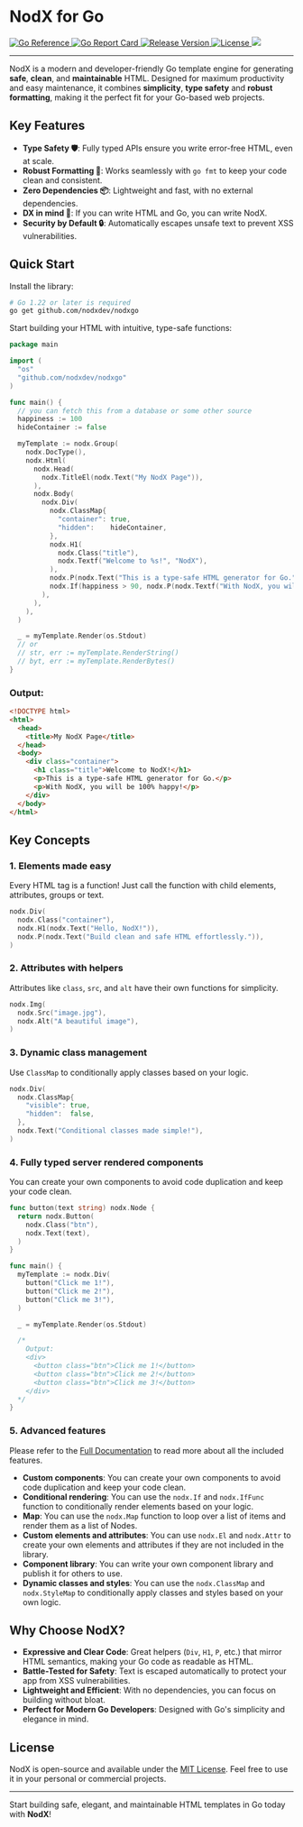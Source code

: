 # NodX for Go

<a href="https://pkg.go.dev/github.com/nodxdev/nodxgo">
  <img src="https://pkg.go.dev/badge/github.com/nodxdev/nodxgo" alt="Go Reference"/>
</a>
<a href="https://goreportcard.com/report/nodxdev/nodxgo">
  <img src="https://goreportcard.com/badge/nodxdev/nodxgo" alt="Go Report Card"/>
</a>
<a href="https://github.com/nodxdev/nodxgo/releases/latest">
  <img src="https://img.shields.io/github/release/nodxdev/nodxgo.svg" alt="Release Version"/>
</a>
<a href="LICENSE">
  <img src="https://img.shields.io/github/license/nodxdev/nodxgo.svg" alt="License"/>
</a>
<a href="https://github.com/nodxdev/nodxgo">
  <img src="https://img.shields.io/github/stars/nodxdev/nodxgo?style=flat&label=github+stars"/>
</a>

---

NodX is a modern and developer-friendly Go template engine for generating
**safe**, **clean**, and **maintainable** HTML. Designed for maximum
productivity and easy maintenance, it combines **simplicity**, **type safety**
and **robust formatting**, making it the perfect fit for your Go-based web
projects.

## Key Features

- **Type Safety 🛡️**: Fully typed APIs ensure you write error-free HTML, even at
  scale.
- **Robust Formatting 🧹**: Works seamlessly with `go fmt` to keep your code
  clean and consistent.
- **Zero Dependencies 📦**: Lightweight and fast, with no external dependencies.
- **DX in mind 🧠**: If you can write HTML and Go, you can write NodX.
- **Security by Default 🔒**: Automatically escapes unsafe text to prevent XSS
  vulnerabilities.

## Quick Start

Install the library:

```bash
# Go 1.22 or later is required
go get github.com/nodxdev/nodxgo
```

Start building your HTML with intuitive, type-safe functions:

```go
package main

import (
  "os"
  "github.com/nodxdev/nodxgo"
)

func main() {
  // you can fetch this from a database or some other source
  happiness := 100
  hideContainer := false

  myTemplate := nodx.Group(
    nodx.DocType(),
    nodx.Html(
      nodx.Head(
        nodx.TitleEl(nodx.Text("My NodX Page")),
      ),
      nodx.Body(
        nodx.Div(
          nodx.ClassMap{
            "container": true,
            "hidden":    hideContainer,
          },
          nodx.H1(
            nodx.Class("title"),
            nodx.Textf("Welcome to %s!", "NodX"),
          ),
          nodx.P(nodx.Text("This is a type-safe HTML generator for Go.")),
          nodx.If(happiness > 90, nodx.P(nodx.Textf("With NodX, you will be %d%% happy!", happiness))),
        ),
      ),
    ),
  )

  _ = myTemplate.Render(os.Stdout)
  // or
  // str, err := myTemplate.RenderString()
  // byt, err := myTemplate.RenderBytes()
}
```

### Output:

```html
<!DOCTYPE html>
<html>
  <head>
    <title>My NodX Page</title>
  </head>
  <body>
    <div class="container">
      <h1 class="title">Welcome to NodX!</h1>
      <p>This is a type-safe HTML generator for Go.</p>
      <p>With NodX, you will be 100% happy!</p>
    </div>
  </body>
</html>
```

## Key Concepts

### 1. **Elements made easy**

Every HTML tag is a function! Just call the function with child elements,
attributes, groups or text.

```go
nodx.Div(
  nodx.Class("container"),
  nodx.H1(nodx.Text("Hello, NodX!")),
  nodx.P(nodx.Text("Build clean and safe HTML effortlessly.")),
)
```

### 2. **Attributes with helpers**

Attributes like `class`, `src`, and `alt` have their own functions for
simplicity.

```go
nodx.Img(
  nodx.Src("image.jpg"),
  nodx.Alt("A beautiful image"),
)
```

### 3. **Dynamic class management**

Use `ClassMap` to conditionally apply classes based on your logic.

```go
nodx.Div(
  nodx.ClassMap{
    "visible": true,
    "hidden":  false,
  },
  nodx.Text("Conditional classes made simple!"),
)
```

### 4. **Fully typed server rendered components**

You can create your own components to avoid code duplication and keep your code
clean.

```go
func button(text string) nodx.Node {
  return nodx.Button(
    nodx.Class("btn"),
    nodx.Text(text),
  )
}

func main() {
  myTemplate := nodx.Div(
    button("Click me 1!"),
    button("Click me 2!"),
    button("Click me 3!"),
  )

  _ = myTemplate.Render(os.Stdout)

  /*
    Output:
    <div>
      <button class="btn">Click me 1!</button>
      <button class="btn">Click me 2!</button>
      <button class="btn">Click me 3!</button>
    </div>
  */
}
```

### 5. **Advanced features**

Please refer to the
[Full Documentation](https://pkg.go.dev/github.com/nodxdev/nodxgo) to read more
about all the included features.

- **Custom components**: You can create your own components to avoid code
  duplication and keep your code clean.
- **Conditional rendering**: You can use the `nodx.If` and `nodx.IfFunc`
  function to conditionally render elements based on your logic.
- **Map**: You can use the `nodx.Map` function to loop over a list of items and
  render them as a list of Nodes.
- **Custom elements and attributes**: You can use `nodx.El` and `nodx.Attr` to
  create your own elements and attributes if they are not included in the
  library.
- **Component library**: You can write your own component library and publish it
  for others to use.
- **Dynamic classes and styles**: You can use the `nodx.ClassMap` and
  `nodx.StyleMap` to conditionally apply classes and styles based on your own
  logic.

## Why Choose NodX?

- **Expressive and Clear Code**: Great helpers (`Div`, `H1`, `P`, etc.) that
  mirror HTML semantics, making your Go code as readable as HTML.
- **Battle-Tested for Safety**: Text is escaped automatically to protect your
  app from XSS vulnerabilities.
- **Lightweight and Efficient**: With no dependencies, you can focus on building
  without bloat.
- **Perfect for Modern Go Developers**: Designed with Go's simplicity and
  elegance in mind.

## License

NodX is open-source and available under the [MIT License](LICENSE). Feel free to
use it in your personal or commercial projects.

---

Start building safe, elegant, and maintainable HTML templates in Go today with
**NodX**!
